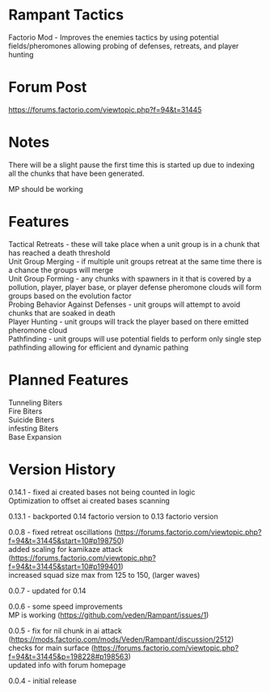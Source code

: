 # Rampant Tactics
Factorio Mod - Improves the enemies tactics by using potential fields/pheromones allowing probing of defenses, retreats, and player hunting  

# Forum Post

https://forums.factorio.com/viewtopic.php?f=94&t=31445  

# Notes

There will be a slight pause the first time this is started up due to indexing all the chunks that have been generated.  

MP should be working  

# Features

Tactical Retreats - these will take place when a unit group is in a chunk that has reached a death threshold  
Unit Group Merging  - if multiple unit groups retreat at the same time there is a chance the groups will merge  
Unit Group Forming - any chunks with spawners in it that is covered by a pollution, player, player base, or player defense pheromone clouds will form groups based on the evolution factor  
Probing Behavior Against Defenses - unit groups will attempt to avoid chunks that are soaked in death  
Player Hunting  - unit groups will track the player based on there emitted pheromone cloud  
Pathfinding - unit groups will use potential fields to perform only single step pathfinding allowing for efficient and dynamic pathing  

# Planned Features

Tunneling Biters  
Fire Biters  
Suicide Biters  
infesting Biters  
Base Expansion  

# Version History

0.14.1 - fixed ai created bases not being counted in logic  
	Optimization to offset ai created bases scanning  

0.13.1 - backported 0.14 factorio version to 0.13 factorio version  

0.0.8 - fixed retreat oscillations (https://forums.factorio.com/viewtopic.php?f=94&t=31445&start=10#p198750)   
	added scaling for kamikaze attack (https://forums.factorio.com/viewtopic.php?f=94&t=31445&start=10#p199401)   
	increased squad size max from 125 to 150, (larger waves)   

0.0.7 - updated for 0.14   

0.0.6 - some speed improvements   
	MP is working (https://github.com/veden/Rampant/issues/1)   

0.0.5 - fix for nil chunk in ai attack (https://mods.factorio.com/mods/Veden/Rampant/discussion/2512)   
	checks for main surface (https://forums.factorio.com/viewtopic.php?f=94&t=31445&p=198228#p198563)   
	updated info with forum homepage   
        
0.0.4 - initial release   
